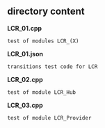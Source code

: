 ## directory content

**LCR_01.cpp**
```
test of modules LCR_(X)
```

**LCR_01.json**
```
transitions test code for LCR
```

**LCR_02.cpp**
```
test of module LCR_Hub
```

**LCR_03.cpp**
```
test of module LCR_Provider
```
